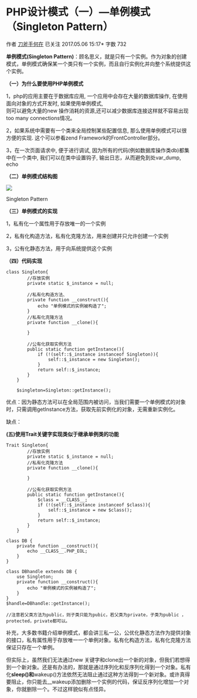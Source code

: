 # PHP设计模式（一）—单例模式（Singleton Pattern）

作者  [刀斧手何在][0] 已关注 2017.05.06 15:17*  字数 732  

**单例模式(Singleton Pattern)**：顾名思义，就是只有一个实例。作为对象的创建模式，单例模式确保某一个类只有一个实例，而且自行实例化并向整个系统提供这个实例。

**（一）为什么要使用PHP单例模式**

1，php的应用主要在于数据库应用, 一个应用中会存在大量的数据库操作, 在使用面向对象的方式开发时, 如果使用单例模式,  
则可以避免大量的new 操作消耗的资源,还可以减少数据库连接这样就不容易出现 too many connections情况。

2，如果系统中需要有一个类来全局控制某些配置信息, 那么使用单例模式可以很方便的实现. 这个可以参看zend Framework的FrontController部分。

3，在一次页面请求中, 便于进行调试, 因为所有的代码(例如数据库操作类db)都集中在一个类中, 我们可以在类中设置钩子, 输出日志，从而避免到处var_dump, echo

**（二）单例模式结构图**

![][1]



Singleton Pattern

**（三）单例模式的实现**

1，私有化一个属性用于存放唯一的一个实例

2，私有化构造方法，私有化克隆方法，用来创建并只允许创建一个实例

3，公有化静态方法，用于向系统提供这个实例

**（四）代码实现**

    class Singleton{
            //存放实例
            private static $_instance = null;
    
            //私有化构造方法、
            private function __construct(){
                echo "单例模式的实例被构造了";
            }
            //私有化克隆方法
            private function __clone(){
    
            }
    
            //公有化获取实例方法
            public static function getInstance(){
                if (!(self::$_instance instanceof Singleton)){
                    self::$_instance = new Singleton();
                }
                return self::$_instance;
            }
        }
    
        $singleton=Singleton::getInstance();

优点：因为静态方法可以在全局范围内被访问，当我们需要一个单例模式的对象时，只需调用getInstance方法，获取先前实例化的对象，无需重新实例化。

缺点：

**(五)使用Trait关键字实现类似于继承单例类的功能**

    Trait Singleton{
            //存放实例
            private static $_instance = null;
            //私有化克隆方法
            private function __clone(){
    
            }
    
            //公有化获取实例方法
            public static function getInstance(){
                $class = __CLASS__;
                if (!(self::$_instance instanceof $class)){
                    self::$_instance = new $class();
                }
                return self::$_instance;
            }
        }
    
    class DB {
        private function __construct(){
            echo __CLASS__.PHP_EOL;
        }
    }
    
    class DBhandle extends DB {
        use Singleton;
        private function __construct(){
            echo "单例模式的实例被构造了";
        }
    }
    $handle=DBhandle::getInstance();
    
    //注意若父类方法为public，则子类只能为pubic，若父类为private，子类为public ，protected，private都可以。

补充，大多数书籍介绍单例模式，都会讲三私一公，公优化静态方法作为提供对象的接口，私有属性用于存放唯一一个单例对象。私有化构造方法，私有化克隆方法保证只存在一个单例。

但实际上，虽然我们无法通过new 关键字和clone出一个新的对象，但我们若想得到一个新对象。还是有办法的，那就是通过序列化和反序列化得到一个对象。私有化**sleep()和**wakeup()方法依然无法阻止通过这种方法得到一个新对象。或许真得要阻止，你只能去__wakeup添加删除一个实例的代码，保证反序列化增加一个对象，你就删除一个。不过这样貌似有点怪异。

[0]: http://www.jianshu.com/u/29417b7766fe
[1]: http://upload-images.jianshu.io/upload_images/5261067-d237feca85784587.png